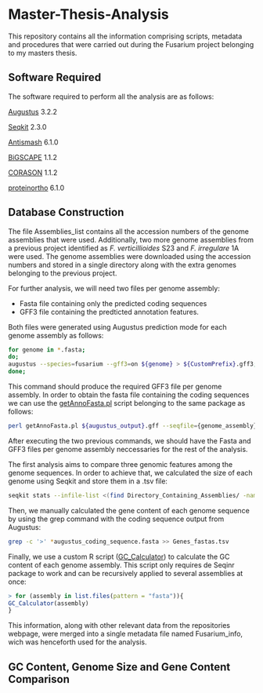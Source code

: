 # Master-Thesis-Analysis
This repository contains all the information comprising scripts, metadata and procedures that were carried out during the Fusarium project belonging to my masters thesis.
## Software Required
The software required to perform all the analysis are as follows:

[Augustus](https://github.com/Gaius-Augustus/Augustus) 3.2.2

[Seqkit](https://github.com/shenwei356/seqkit) 2.3.0

[Antismash](https://github.com/antismash/antismash) 6.1.0

[BiGSCAPE](https://github.com/nselem/bigscape-corason) 1.1.2

[CORASON](https://github.com/nselem/bigscape-corason) 1.1.2

[proteinortho](https://gitlab.com/paulklemm_PHD/proteinortho) 6.1.0

## Database Construction
The file Assemblies_list contains all the accession numbers of the genome assemblies that were used. Additionally, two more genome assemblies from a previous project identified as *F. verticillioides* S23 and *F. irregulare* 1A were used. The genome assemblies were downloaded using the accession numbers and stored in a single directory along with the extra genomes belonging to the previous project.

For further analysis, we will need two files per genome assembly:

- Fasta file containing only the predicted coding sequences
- GFF3 file containing the predticted annotation features.

Both files were generated using Augustus prediction mode for each genome assembly as follows:
```bash
for genome in *.fasta;
do;
augustus --species=fusarium --gff3=on ${genome} > ${CustomPrefix}.gff3;
done;
```
This command should produce the required GFF3 file per genome assembly. In order to obtain the fasta file containing the coding sequences we can use the [getAnnoFasta.pl](https://github.com/Gaius-Augustus/Augustus/blob/master/scripts/getAnnoFasta.pl) script belonging to the same package as follows:
```bash
perl getAnnoFasta.pl ${augustus_output}.gff --seqfile={genome_assembly}.fasta 
```
After executing the two previous commands, we should have the Fasta and GFF3 files per genome assembly neccessaries for the rest of the analysis.

The first analysis aims to compare three genomic features among the genome sequences. In order to achieve that, we calculated the size of each genome using Seqkit and store them in a .tsv file:
```bash
seqkit stats --infile-list <(find Directory_Containing_Assemblies/ -name "*.fasta") --tabular -o Size_fastas.tsv
```
Then, we manually calculated the gene content of each genome sequence by using the grep command with the coding sequence output from Augustus:
```bash
grep -c '>' *augustus_coding_sequence.fasta >> Genes_fastas.tsv
```
Finally, we use a custom R script ([GC_Calculator](scripts/GC_Calculator.R)) to calculate the GC content of each genome assembly. This script only requires de Seqinr package to work and can be recursively applied to several assemblies at once:
```r
> for (assembly in list.files(pattern = "fasta")){
GC_Calculator(assembly)
}
```
This information, along with other relevant data from the repositories webpage, were merged into a single metadata file named Fusarium_info, wich was henceforth used for the analysis.
## GC Content, Genome Size and Gene Content Comparison






